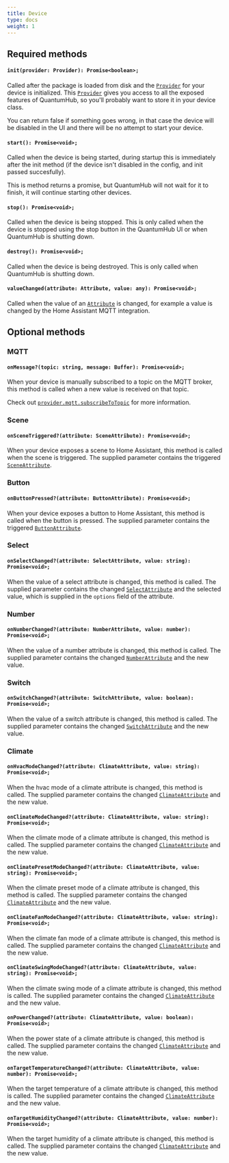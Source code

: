 ```yaml
---
title: Device
type: docs
weight: 1
---
```

## Required methods

#### `init(provider: Provider): Promise<boolean>;`  
Called after the package is loaded from disk and the [`Provider`](/docs/development/sdk/provider/) for your device is initialized. This [`Provider`](/docs/development/sdk/provider/) gives you access to all the exposed features of QuantumHub, so you'll probably want to store it in your device class. 

You can return false if something goes wrong, in that case the device will be disabled in the UI and there will be no attempt to start your device.

#### `start(): Promise<void>;`  
Called when the device is being started, during startup this is immediately after the init method (if the device isn't disabled in the config, and init passed succesfully). 

This is method returns a promise, but QuantumHub will not wait for it to finish, it will continue starting other devices. 

#### `stop(): Promise<void>;`  
Called when the device is being stopped. This is only called when the device is stopped using the stop button in the QuantumHub UI or when QuantumHub is shutting down.

#### `destroy(): Promise<void>;`  
Called when the device is being destroyed. This is only called when QuantumHub is shutting down.

#### `valueChanged(attribute: Attribute, value: any): Promise<void>;`  
 Called when the value of an [`Attribute`](/docs/development/sdk/device-attributes/) is changed, for example a value is changed by the Home Assistant MQTT integration.


## Optional methods

### MQTT

#### `onMessage?(topic: string, message: Buffer): Promise<void>;`

When your device is manually subscribed to a topic on the MQTT broker, this method is called when a new value is received on that topic.

Check out [`provider.mqtt.subscribeToTopic`](/docs/development/sdk/provider/#subscribetotopictopic-string-promisevoid) for more information.

### Scene

#### `onSceneTriggered?(attribute: SceneAttribute): Promise<void>;`

When your device exposes a scene to Home Assistant, this method is called when the scene is triggered. The supplied parameter contains the triggered [`SceneAttribute`](/docs/development/sdk/device-attributes/#sceneattribute).

### Button

#### `onButtonPressed?(attribute: ButtonAttribute): Promise<void>;`

When your device exposes a button to Home Assistant, this method is called when the button is pressed. The supplied parameter contains the triggered [`ButtonAttribute`](/docs/development/sdk/device-attributes/#buttonattribute).

### Select

#### `onSelectChanged?(attribute: SelectAttribute, value: string): Promise<void>;`

When the value of a select attribute is changed, this method is called. The supplied parameter contains the changed [`SelectAttribute`](/docs/development/sdk/device-attributes/#selectattribute) and the selected value, which is supplied in the `options` field of the attribute.

### Number

#### `onNumberChanged?(attribute: NumberAttribute, value: number): Promise<void>;`

When the value of a number attribute is changed, this method is called. The supplied parameter contains the changed [`NumberAttribute`](/docs/development/sdk/device-attributes/#numberattribute) and the new value.

### Switch

#### `onSwitchChanged?(attribute: SwitchAttribute, value: boolean): Promise<void>;`

When the value of a switch attribute is changed, this method is called. The supplied parameter contains the changed [`SwitchAttribute`](/docs/development/sdk/device-attributes/#switchattribute) and the new value.

### Climate

#### `onHvacModeChanged?(attribute: ClimateAttribute, value: string): Promise<void>;`

When the hvac mode of a climate attribute is changed, this method is called. The supplied parameter contains the changed [`ClimateAttribute`](/docs/development/sdk/device-attributes/#climateattribute) and the new value.

#### `onClimateModeChanged?(attribute: ClimateAttribute, value: string): Promise<void>;`

When the climate mode of a climate attribute is changed, this method is called. The supplied parameter contains the changed [`ClimateAttribute`](/docs/development/sdk/device-attributes/#climateattribute) and the new value.

#### `onClimatePresetModeChanged?(attribute: ClimateAttribute, value: string): Promise<void>;`

When the climate preset mode of a climate attribute is changed, this method is called. The supplied parameter contains the changed [`ClimateAttribute`](/docs/development/sdk/device-attributes/#climateattribute) and the new value.

#### `onClimateFanModeChanged?(attribute: ClimateAttribute, value: string): Promise<void>;`

When the climate fan mode of a climate attribute is changed, this method is called. The supplied parameter contains the changed [`ClimateAttribute`](/docs/development/sdk/device-attributes/#climateattribute) and the new value.

#### `onClimateSwingModeChanged?(attribute: ClimateAttribute, value: string): Promise<void>;`

When the climate swing mode of a climate attribute is changed, this method is called. The supplied parameter contains the changed [`ClimateAttribute`](/docs/development/sdk/device-attributes/#climateattribute) and the new value.

#### `onPowerChanged?(attribute: ClimateAttribute, value: boolean): Promise<void>;`

When the power state of a climate attribute is changed, this method is called. The supplied parameter contains the changed [`ClimateAttribute`](/docs/development/sdk/device-attributes/#climateattribute) and the new value.

#### `onTargetTemperatureChanged?(attribute: ClimateAttribute, value: number): Promise<void>;`

When the target temperature of a climate attribute is changed, this method is called. The supplied parameter contains the changed [`ClimateAttribute`](/docs/development/sdk/device-attributes/#climateattribute) and the new value.

#### `onTargetHumidityChanged?(attribute: ClimateAttribute, value: number): Promise<void>;`

When the target humidity of a climate attribute is changed, this method is called. The supplied parameter contains the changed [`ClimateAttribute`](/docs/development/sdk/device-attributes/#climateattribute) and the new value.


